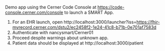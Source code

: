 Demo app using the Cerner Code Console at https://code-console.cerner.com/console to launch a SMART App.

1. For an EHR launch, open http://localhost:3000/launcher?iss=https://fhir-myrecord.cerner.com/dstu2/ec2458f2-1e24-41c8-b71b-0e701af7583d
2. Authenticate with nancysmart/Cerner01
3. Proceed despite warnings about unknown app.
4. Patient data should be displayed at http://localhost:3000/patient